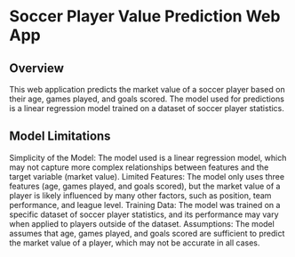 # Soccer Player Value Prediction Web App

## Overview
This web application predicts the market value of a soccer 
player based on their age, games played, and goals scored. 
The model used for predictions is a linear regression model trained on a dataset of soccer player statistics.
## Model Limitations
Simplicity of the Model: The model used is a linear regression model, which may 
not capture more complex relationships between features and the target variable (market value).
Limited Features: The model only uses three features (age, games played, and goals scored), 
but the market value of a player is likely influenced by many other factors, such as position, team performance, and league level.
Training Data: The model was trained on a specific dataset of soccer player statistics, 
and its performance may vary when applied to players outside of the dataset.
Assumptions: The model assumes that age, games played, and goals scored are sufficient 
to predict the market value of a player, which may not be accurate in all cases.
